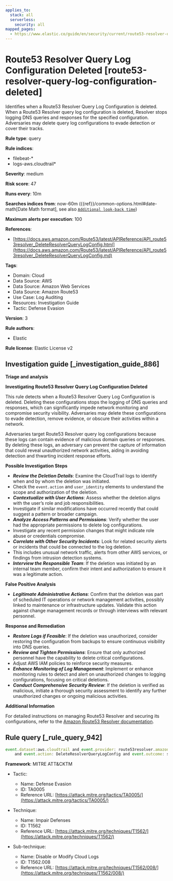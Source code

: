 ```yaml
---
applies_to:
  stack: all
  serverless:
    security: all
mapped_pages:
  - https://www.elastic.co/guide/en/security/current/route53-resolver-query-log-configuration-deleted.html
---
```


# Route53 Resolver Query Log Configuration Deleted [route53-resolver-query-log-configuration-deleted]

Identifies when a Route53 Resolver Query Log Configuration is deleted. When a Route53 Resolver query log configuration is deleted, Resolver stops logging DNS queries and responses for the specified configuration. Adversaries may delete query log configurations to evade detection or cover their tracks.

**Rule type**: query

**Rule indices**:

* filebeat-*
* logs-aws.cloudtrail*

**Severity**: medium

**Risk score**: 47

**Runs every**: 10m

**Searches indices from**: now-60m ({{ref}}/common-options.html#date-math[Date Math format], see also [`Additional look-back time`](docs-content://solutions/security/detect-and-alert/create-detection-rule.md#rule-schedule))

**Maximum alerts per execution**: 100

**References**:

* [https://docs.aws.amazon.com/Route53/latest/APIReference/API_route53resolver_DeleteResolverQueryLogConfig.html](https://docs.aws.amazon.com/Route53/latest/APIReference/API_route53resolver_DeleteResolverQueryLogConfig.md)

**Tags**:

* Domain: Cloud
* Data Source: AWS
* Data Source: Amazon Web Services
* Data Source: Amazon Route53
* Use Case: Log Auditing
* Resources: Investigation Guide
* Tactic: Defense Evasion

**Version**: 3

**Rule authors**:

* Elastic

**Rule license**: Elastic License v2

## Investigation guide [_investigation_guide_886]

**Triage and analysis**

**Investigating Route53 Resolver Query Log Configuration Deleted**

This rule detects when a Route53 Resolver Query Log Configuration is deleted. Deleting these configurations stops the logging of DNS queries and responses, which can significantly impede network monitoring and compromise security visibility. Adversaries may delete these configurations to evade detection, remove evidence, or obscure their activities within a network.

Adversaries target Route53 Resolver query log configurations because these logs can contain evidence of malicious domain queries or responses. By deleting these logs, an adversary can prevent the capture of information that could reveal unauthorized network activities, aiding in avoiding detection and thwarting incident response efforts.

**Possible Investigation Steps**

* ***Review the Deletion Details***: Examine the CloudTrail logs to identify when and by whom the deletion was initiated.
* Check the `event.action` and `user_identity` elements to understand the scope and authorization of the deletion.
* ***Contextualize with User Actions***: Assess whether the deletion aligns with the user’s role and job responsibilities.
* Investigate if similar modifications have occurred recently that could suggest a pattern or broader campaign.
* ***Analyze Access Patterns and Permissions***: Verify whether the user had the appropriate permissions to delete log configurations.
* Investigate any recent permission changes that might indicate role abuse or credentials compromise.
* ***Correlate with Other Security Incidents***: Look for related security alerts or incidents that could be connected to the log deletion.
* This includes unusual network traffic, alerts from other AWS services, or findings from intrusion detection systems.
* ***Interview the Responsible Team***: If the deletion was initiated by an internal team member, confirm their intent and authorization to ensure it was a legitimate action.

**False Positive Analysis**

* ***Legitimate Administrative Actions***: Confirm that the deletion was part of scheduled IT operations or network management activities, possibly linked to maintenance or infrastructure updates. Validate this action against change management records or through interviews with relevant personnel.

**Response and Remediation**

* ***Restore Logs if Feasible***: If the deletion was unauthorized, consider restoring the configuration from backups to ensure continuous visibility into DNS queries.
* ***Review and Tighten Permissions***: Ensure that only authorized personnel have the capability to delete critical configurations.
* Adjust AWS IAM policies to reinforce security measures.
* ***Enhance Monitoring of Log Management***: Implement or enhance monitoring rules to detect and alert on unauthorized changes to logging configurations, focusing on critical deletions.
* ***Conduct Comprehensive Security Review***: If the deletion is verified as malicious, initiate a thorough security assessment to identify any further unauthorized changes or ongoing malicious activities.

**Additional Information**

For detailed instructions on managing Route53 Resolver and securing its configurations, refer to the [Amazon Route53 Resolver documentation](https://docs.aws.amazon.com/Route53/latest/APIReference/API_route53resolver_DeleteResolverQueryLogConfig.md).


## Rule query [_rule_query_942]

```js
event.dataset:aws.cloudtrail and event.provider: route53resolver.amazonaws.com
    and event.action: DeleteResolverQueryLogConfig and event.outcome: success
```

**Framework**: MITRE ATT&CKTM

* Tactic:

    * Name: Defense Evasion
    * ID: TA0005
    * Reference URL: [https://attack.mitre.org/tactics/TA0005/](https://attack.mitre.org/tactics/TA0005/)

* Technique:

    * Name: Impair Defenses
    * ID: T1562
    * Reference URL: [https://attack.mitre.org/techniques/T1562/](https://attack.mitre.org/techniques/T1562/)

* Sub-technique:

    * Name: Disable or Modify Cloud Logs
    * ID: T1562.008
    * Reference URL: [https://attack.mitre.org/techniques/T1562/008/](https://attack.mitre.org/techniques/T1562/008/)



